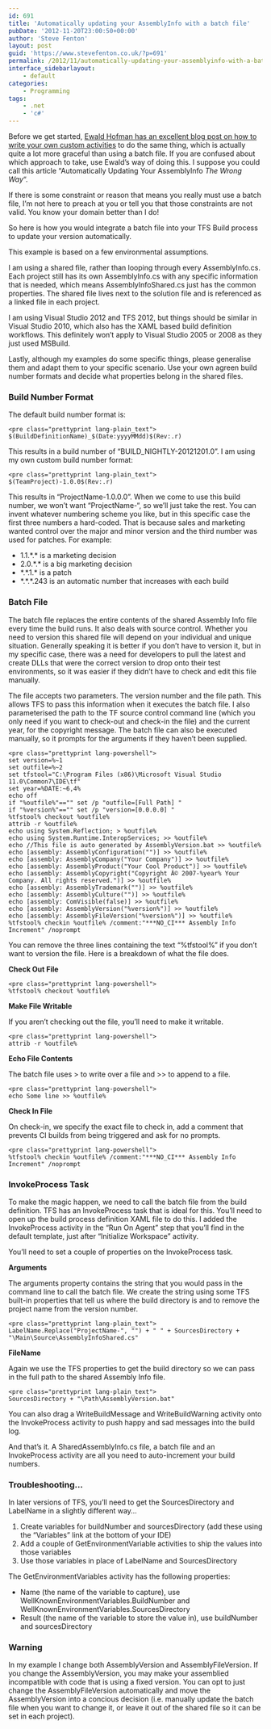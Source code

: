 ```yaml
---
id: 691
title: 'Automatically updating your AssemblyInfo with a batch file'
pubDate: '2012-11-20T23:00:50+00:00'
author: 'Steve Fenton'
layout: post
guid: 'https://www.stevefenton.co.uk/?p=691'
permalink: /2012/11/automatically-updating-your-assemblyinfo-with-a-batch-file/
interface_sidebarlayout:
    - default
categories:
    - Programming
tags:
    - .net
    - 'c#'
---
```


Before we get started, [Ewald Hofman has an excellent blog post on how to write your own custom activities](http://www.ewaldhofman.nl/post/2010/05/13/Customize-Team-Build-2010-e28093-Part-5-Increase-AssemblyVersion.aspx) to do the same thing, which is actually quite a lot more graceful than using a batch file. If you are confused about which approach to take, use Ewald’s way of doing this. I suppose you could call this article “Automatically Updating Your AssemblyInfo *The Wrong Way*“.

If there is some constraint or reason that means you really must use a batch file, I’m not here to preach at you or tell you that those constraints are not valid. You know your domain better than I do!

So here is how you would integrate a batch file into your TFS Build process to update your version automatically.

This example is based on a few environmental assumptions.

I am using a shared file, rather than looping through every AssemblyInfo.cs. Each project still has its own AssemblyInfo.cs with any specific information that is needed, which means AssemblyInfoShared.cs just has the common properties. The shared file lives next to the solution file and is referenced as a linked file in each project.

I am using Visual Studio 2012 and TFS 2012, but things should be similar in Visual Studio 2010, which also has the XAML based build definition workflows. This definitely won’t apply to Visual Studio 2005 or 2008 as they just used MSBuild.

Lastly, although my examples do some specific things, please generalise them and adapt them to your specific scenario. Use your own agreen build number formats and decide what properties belong in the shared files.

### Build Number Format

The default build number format is:

```
<pre class="prettyprint lang-plain_text">
$(BuildDefinitionName)_$(Date:yyyyMMdd)$(Rev:.r)
```

This results in a build number of “BUILD\_NIGHTLY-20121201.0”. I am using my own custom build number format:

```
<pre class="prettyprint lang-plain_text">
$(TeamProject)-1.0.0$(Rev:.r)
```

This results in “ProjectName-1.0.0.0”. When we come to use this build number, we won’t want “ProjectName-“, so we’ll just take the rest. You can invent whatever numbering scheme you like, but in this specific case the first three numbers a hard-coded. That is because sales and marketing wanted control over the major and minor version and the third number was used for patches. For example:

- 1.1.\*.\* is a marketing decision
- 2.0.\*.\* is a big marketing decision
- \*.\*.1.\* is a patch
- \*.\*.\*.243 is an automatic number that increases with each build

### Batch File

The batch file replaces the entire contents of the shared Assembly Info file every time the build runs. It also deals with source control. Whether you need to version this shared file will depend on your individual and unique situation. Generally speaking it is better if you don’t have to version it, but in my specific case, there was a need for developers to pull the latest and create DLLs that were the correct version to drop onto their test environments, so it was easier if they didn’t have to check and edit this file manually.

The file accepts two parameters. The version number and the file path. This allows TFS to pass this information when it executes the batch file. I also parameterised the path to the TF source control command line (which you only need if you want to check-out and check-in the file) and the current year, for the copyright message. The batch file can also be executed manually, so it prompts for the arguments if they haven’t been supplied.

```
<pre class="prettyprint lang-powershell">
set version=%~1
set outfile=%~2
set tfstool="C:\Program Files (x86)\Microsoft Visual Studio 11.0\Common7\IDE\tf"
set year=%DATE:~6,4%
echo off
if "%outfile%"=="" set /p "outfile=[Full Path] "
if "%version%"=="" set /p "version=[0.0.0.0] "
%tfstool% checkout %outfile%
attrib -r %outfile%
echo using System.Reflection; > %outfile%
echo using System.Runtime.InteropServices; >> %outfile%
echo //This file is auto generated by AssemblyVersion.bat >> %outfile%
echo [assembly: AssemblyConfiguration("")] >> %outfile%
echo [assembly: AssemblyCompany("Your Company")] >> %outfile%
echo [assembly: AssemblyProduct("Your Cool Product")] >> %outfile%
echo [assembly: AssemblyCopyright("Copyright Â© 2007-%year% Your Company. All rights reserved.")] >> %outfile%
echo [assembly: AssemblyTrademark("")] >> %outfile%
echo [assembly: AssemblyCulture("")] >> %outfile%
echo [assembly: ComVisible(false)] >> %outfile%
echo [assembly: AssemblyVersion("%version%")] >> %outfile%
echo [assembly: AssemblyFileVersion("%version%")] >> %outfile%
%tfstool% checkin %outfile% /comment:"***NO_CI*** Assembly Info Increment" /noprompt
```

You can remove the three lines containing the text “%tfstool%” if you don’t want to version the file. Here is a breakdown of what the file does.

**Check Out File**

```
<pre class="prettyprint lang-powershell">
%tfstool% checkout %outfile%
```

**Make File Writable**

If you aren’t checking out the file, you’ll need to make it writable.

```
<pre class="prettyprint lang-powershell">
attrib -r %outfile%
```

**Echo File Contents**

The batch file uses &gt; to write over a file and &gt;&gt; to append to a file.

```
<pre class="prettyprint lang-powershell">
echo Some line >> %outfile%
```

**Check In File**

On check-in, we specify the exact file to check in, add a comment that prevents CI builds from being triggered and ask for no prompts.

```
<pre class="prettyprint lang-powershell">
%tfstool% checkin %outfile% /comment:"***NO_CI*** Assembly Info Increment" /noprompt
```

### InvokeProcess Task

To make the magic happen, we need to call the batch file from the build definition. TFS has an InvokeProcess task that is ideal for this. You’ll need to open up the build process definition XAML file to do this. I added the InvokeProcess activity in the “Run On Agent” step that you’ll find in the default template, just after “Initialize Workspace” activity.

You’ll need to set a couple of properties on the InvokeProcess task.

**Arguments**

The arguments property contains the string that you would pass in the command line to call the batch file. We create the string using some TFS built-in properties that tell us where the build directory is and to remove the project name from the version number.

```
<pre class="prettyprint lang-plain_text">
LabelName.Replace("ProjectName-", "") + " " + SourcesDirectory + "\Main\Source\AssemblyInfoShared.cs"
```

**FileName**

Again we use the TFS properties to get the build directory so we can pass in the full path to the shared Assembly Info file.

```
<pre class="prettyprint lang-plain_text">
SourcesDirectory + "\Path\AssemblyVersion.bat"
```

You can also drag a WriteBuildMessage and WriteBuildWarning activity onto the InvokeProcess activity to push happy and sad messages into the build log.

And that’s it. A SharedAssemblyInfo.cs file, a batch file and an InvokeProcess activity are all you need to auto-increment your build numbers.

### Troubleshooting…

In later versions of TFS, you’ll need to get the SourcesDirectory and LabelName in a slightly different way…

1. Create variables for buildNumber and sourcesDirectory (add these using the “Variables” link at the bottom of your IDE)
2. Add a couple of GetEnvironmentVariable activities to ship the values into those variables
3. Use those variables in place of LabelName and SourcesDirectory

The GetEnvironmentVariables activity has the following properties:

- Name (the name of the variable to capture), use WellKnownEnvironmentVariables.BuildNumber and WellKnownEnvironmentVariables.SourcesDirectory
- Result (the name of the variable to store the value in), use buildNumber and sourcesDirectory

### Warning

In my example I change both AssemblyVersion and AssemblyFileVersion. If you change the AssemblyVersion, you may make your assemblied incompatible with code that is using a fixed version. You can opt to just change the AssemblyFileVersion automatically and move the AssemblyVersion into a concious decision (i.e. manually update the batch file when you want to change it, or leave it out of the shared file so it can be set in each project).
